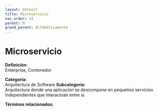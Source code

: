 ```yaml
---
layout: default
title: Microservicio
nav_order: 14
parent: M
grand_parent: Alfabéticamente
---
```


# Microservicio

**Definición:**  
Enterprise, Contenedor

**Categoría:**  
Arquitectura de Software 
**Subcategoría:**  
Arquitectura donde una aplicación se descompone en pequeños servicios independientes que interactúan entre sí.

**Términos relacionados:**  

